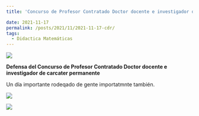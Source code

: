 ```yaml
---
title: 'Concurso de Profesor Contratado Doctor docente e investigador de carcater permanente(Antonio Maurandi)'

date: 2021-11-17
permalink: /posts/2021/11/2021-11-17-cdr/
tags:
  - Didactica Matemáticas
---
```


![](https://amaurandi.github.io/files/CDRconcurso01-ss.jpeg) <br> 
                                     
<strong>Defensa del Concurso de Profesor Contratado Doctor docente e investigador de carcater permanente</strong>	 <br>

Un día importante rodeqado de gente importatmnte también.

![](https://amaurandi.github.io/files/CDRtribunal01.jpeg) <br> 

![](https://amaurandi.github.io/files/CDRvision.png)



